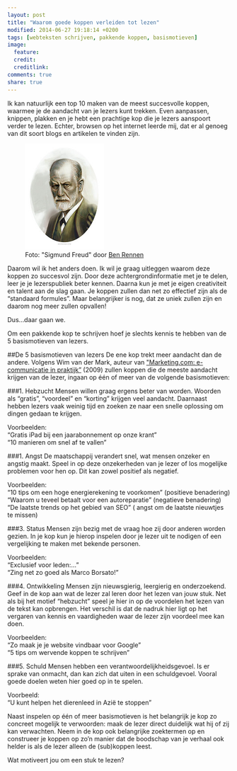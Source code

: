```yaml
---
layout: post
title: "Waarom goede koppen verleiden tot lezen"
modified: 2014-06-27 19:18:14 +0200
tags: [webteksten schrijven, pakkende koppen, basismotieven]
image:
  feature: 
  credit: 
  creditlink: 
comments: true
share: true
---
```

Ik kan natuurlijk een top 10 maken van de meest succesvolle koppen, waarmee je de aandacht van je lezers kunt trekken. Even aanpassen, knippen, plakken en je hebt een prachtige kop die je lezers aanspoort verder te lezen. Echter, browsen op het internet leerde mij, dat er al genoeg van dit soort blogs en artikelen te vinden zijn.

<figure class="floatright">
  <img src="/images/sigmundfreud.jpg" alt="Foto van Sigmund Freud" >
  <figcaption>Foto: "Sigmund Freud" door <a
  href="http://bit.ly/1qQ8d8Z">Ben Rennen</a></figcaption>
</figure>
Daarom wil ik het anders doen. Ik wil je graag uitleggen waarom deze
koppen zo succesvol zijn. Door deze achtergrondinformatie met je te
delen, leer je je lezerspubliek beter kennen. Daarna kun je met je
eigen creativiteit en talent aan de slag gaan. Je koppen zullen dan
net zo effectief zijn als de “standaard formules”. Maar belangrijker is nog, dat ze uniek zullen zijn en daarom nog meer zullen opvallen!

Dus…daar gaan we.

Om een pakkende kop te schrijven hoef je slechts kennis te hebben van
de 5 basismotieven van lezers.


##De 5 basismotieven van lezers
De ene kop trekt meer aandacht dan de andere. Volgens Wim van der
Mark, auteur van <a
href="http://www.managementboek.nl/boek/9789001772727/marketing.com-1e-druk-2009-wim-van-der-mark">"Marketing.com:
e-communicatie in praktijk”</a> (2009)
zullen koppen die de meeste aandacht krijgen van de lezer, ingaan op
één of meer van de volgende basismotieven:

###1. Hebzucht
Mensen willen graag ergens beter van worden. Woorden als “gratis”,
“voordeel” en “korting” krijgen veel aandacht. Daarnaast hebben lezers
vaak weinig tijd en zoeken ze naar een snelle oplossing om dingen
gedaan te krijgen.

Voorbeelden:  
“Gratis iPad bij een jaarabonnement op onze krant”  
“10 manieren om snel af te vallen”

###1. Angst
De maatschappij verandert snel, wat mensen onzeker en angstig
maakt. Speel in op deze onzekerheden van je lezer of los mogelijke
problemen voor hen op. Dit kan zowel positief als negatief.

Voorbeelden:  
“10 tips om een hoge energierekening te voorkomen” (positieve
benadering)  
“Waarom u teveel betaalt voor een autoreparatie” (negatieve
benadering)  
“De laatste trends op het gebied van SEO” ( angst om de laatste
nieuwtjes te missen)

###3. Status
Mensen zijn bezig met de vraag hoe zij door anderen worden gezien. In
je kop kun je hierop inspelen door je lezer uit te nodigen of een
vergelijking te maken met bekende personen.

Voorbeelden:  
“Exclusief voor leden:…”  
“Zing net zo goed als Marco Borsato!”

###4. Ontwikkeling
Mensen zijn nieuwsgierig, leergierig en onderzoekend. Geef in de kop
aan wat de lezer zal leren door het lezen van jouw stuk. Net als bij
het motief “hebzucht” speel je hier in op de voordelen het lezen van
de tekst kan opbrengen. Het verschil is dat de nadruk hier ligt op het
vergaren van kennis en vaardigheden waar de lezer zijn voordeel mee
kan doen.

Voorbeelden:  
“Zo maak je je website vindbaar voor Google”  
“5 tips om wervende koppen te schrijven”

###5. Schuld
Mensen hebben een verantwoordelijkheidsgevoel. Is er sprake van
onmacht, dan kan zich dat uiten in een schuldgevoel. Vooral goede
doelen weten hier goed op in te spelen.

Voorbeeld:  
“U kunt helpen het dierenleed in Azië te stoppen”

Naast inspelen op één of meer basismotieven is het belangrijk je kop
zo concreet mogelijk te verwoorden: maak de lezer direct duidelijk wat
hij of zij kan verwachten. Neem in de kop ook belangrijke zoektermen
op en construeer je koppen op zo’n manier dat de boodschap van je
verhaal ook helder is als de lezer alleen de (sub)koppen leest.

Wat motiveert jou om een stuk te lezen? 

